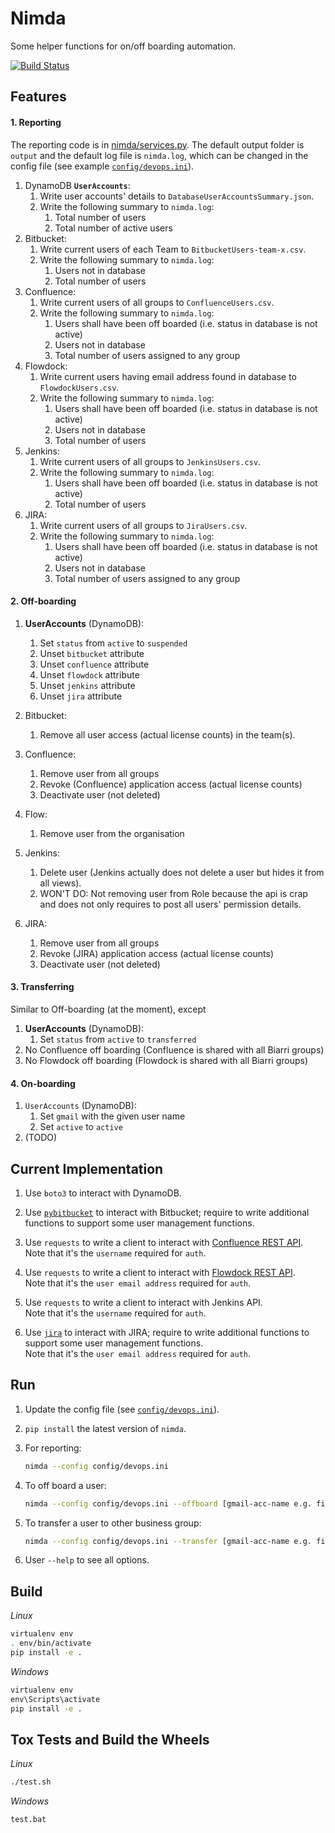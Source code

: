 # Nimda #

Some helper functions for on/off boarding automation.

[![Build Status](https://travis-ci.org/kyhau/nimda.svg?branch=master)](https://travis-ci.org/kyhau/nimda)

## Features

#### 1. Reporting

The reporting code is in [nimda/services.py](nimda/services.py). 
The default output folder is `output` and the default log file is `nimda.log`, 
which can be changed in the config file (see example [`config/devops.ini`](config/devops.ini)).

1. DynamoDB **`UserAccounts`**:
    1. Write user accounts' details to `DatabaseUserAccountsSummary.json`.
    1. Write the following summary to `nimda.log`:
        1. Total number of users
        1. Total number of active users
1. Bitbucket:
    1. Write current users of each Team to `BitbucketUsers-team-x.csv`.
    1. Write the following summary to `nimda.log`:
        1. Users not in database
        1. Total number of users
1. Confluence: 
    1. Write current users of all groups to `ConfluenceUsers.csv`.
    1. Write the following summary to `nimda.log`:
        1. Users shall have been off boarded (i.e. status in database is not active)
        1. Users not in database
        1. Total number of users assigned to any group
1. Flowdock: 
    1. Write current users having email address found in database to `FlowdockUsers.csv`.
    1. Write the following summary to `nimda.log`:
        1. Users shall have been off boarded (i.e. status in database is not active)
        1. Users not in database
        1. Total number of users
1. Jenkins: 
    1. Write current users of all groups to `JenkinsUsers.csv`.
    1. Write the following summary to `nimda.log`:
        1. Users shall have been off boarded (i.e. status in database is not active)
        1. Total number of users
1. JIRA: 
    1. Write current users of all groups to `JiraUsers.csv`.
    1. Write the following summary to `nimda.log`:
        1. Users shall have been off boarded (i.e. status in database is not active)
        1. Users not in database
        1. Total number of users assigned to any group

#### 2. Off-boarding

1. **UserAccounts** (DynamoDB):
    1. Set `status` from `active` to `suspended`
    1. Unset `bitbucket` attribute
    1. Unset `confluence` attribute
    1. Unset `flowdock` attribute
    1. Unset `jenkins` attribute
    1. Unset `jira` attribute

1. Bitbucket:
    1. Remove all user access (actual license counts) in the team(s).

1. Confluence:
    1. Remove user from all groups
    1. Revoke (Confluence) application access (actual license counts)
    1. Deactivate user (not deleted)

1. Flow:
    1. Remove user from the organisation

1. Jenkins:
    1. Delete user (Jenkins actually does not delete a user but hides it from all views).
    1. WON'T DO: Not removing user from Role because the api is crap and does not only requires to post all users' permission details.

1. JIRA:
    1. Remove user from all groups
    1. Revoke (JIRA) application access (actual license counts)
    1. Deactivate user (not deleted)

#### 3. Transferring

Similar to Off-boarding (at the moment), except

1. **UserAccounts** (DynamoDB):
    1. Set `status` from `active` to `transferred`
1. No Confluence off boarding (Confluence is shared with all Biarri groups)
1. No Flowdock off boarding (Flowdock is shared with all Biarri groups)

#### 4. On-boarding 

1. `UserAccounts` (DynamoDB):
    1. Set `gmail` with the given user name
    1. Set `active` to `active`
1. (TODO)


## Current Implementation

1. Use `boto3` to interact with DynamoDB.

1. Use [`pybitbucket`](https://bitbucket.org/atlassian/python-bitbucket) to interact with Bitbucket;
 require to write additional functions to support some user management functions.

1. Use `requests` to write a client to interact with [Confluence REST API](https://docs.atlassian.com/atlassian-confluence/REST/latest/). 
 <br> Note that it's the `username` required for `auth`.

1. Use `requests` to write a client to interact with [Flowdock REST API](https://www.flowdock.com/api/rest). 
 <br> Note that it's the `user email address` required for `auth`.

1. Use `requests` to write a client to interact with Jenkins API. 
 <br> Note that it's the `username` required for `auth`.

1. Use [`jira`](https://pypi.python.org/pypi/jira/) to interact with JIRA; 
 require to write additional functions to support some user management functions.
 <br> Note that it's the `user email address` required for `auth`.



## Run

1. Update the config file (see [`config/devops.ini`](config/devops.ini)).

1. `pip install` the latest version of `nimda`.

1. For reporting:

   ```bash
   nimda --config config/devops.ini 
   ```

1. To off board a user:

   ```bash
   nimda --config config/devops.ini --offboard [gmail-acc-name e.g. firstname.lastname]
   ```

1. To transfer a user to other business group:

   ```bash
   nimda --config config/devops.ini --transfer [gmail-acc-name e.g. firstname.lastname]
   ```

1. User `--help` to see all options.

## Build

*Linux*

```bash
virtualenv env
. env/bin/activate
pip install -e .
```

*Windows*
```cmd
virtualenv env
env\Scripts\activate
pip install -e .
```

## Tox Tests and Build the Wheels

*Linux*

```bash
./test.sh
```

*Windows*

```cmd
test.bat
```
